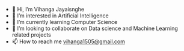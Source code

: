- 👋 Hi, I’m Vihanga Jayaisnghe
- 👀 I’m interested in Artificial Intelligence 
- 🌱 I’m currently learning Computer Science
- 💞️ I’m looking to collaborate on Data science and Machine Learning related projects
- 📫 How to reach me vihanga1505@gmail.com

<!---
vihanga-99/vihanga-99 is a ✨ special ✨ repository because its `README.md` (this file) appears on your GitHub profile.
You can click the Preview link to take a look at your changes.
--->
